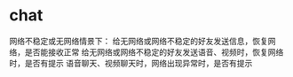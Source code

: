 # chat
网络不稳定或无网络情景下：
给无网络或网络不稳定的好友发送信息，恢复网络，是否能接收正常
给无网络或网络不稳定的好友发送语音、视频时，恢复网络时，是否有提示
语音聊天、视频聊天时，网络出现异常时，是否有提示
